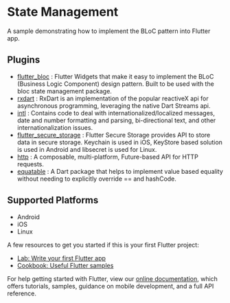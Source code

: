 # State Management

A sample demonstrating how to implement the BLoC pattern into Flutter app.

## Plugins

- [flutter_bloc](https://pub.dev/packages/flutter_bloc) : Flutter Widgets that make it easy to implement the BLoC (Business Logic Component) design pattern. Built to be used with the bloc state management package.
- [rxdart](https://pub.dev/packages/rxdart) : RxDart is an implementation of the popular reactiveX api for asynchronous programming, leveraging the native Dart Streams api.
- [intl](https://pub.dev/packages/intl) : Contains code to deal with internationalized/localized messages, date and number formatting and parsing, bi-directional text, and other internationalization issues.
- [flutter_secure_storage](https://pub.dev/packages/flutter_secure_storage) : Flutter Secure Storage provides API to store data in secure storage. Keychain is used in iOS, KeyStore based solution is used in Android and libsecret is used for Linux.
- [http](https://pub.dev/packages/http) : A composable, multi-platform, Future-based API for HTTP requests.
- [equatable](https://pub.dev/packages/equatable) : A Dart package that helps to implement value based equality without needing to explicitly override == and hashCode.

## Supported Platforms

- Android
- iOS
- Linux

A few resources to get you started if this is your first Flutter project:

- [Lab: Write your first Flutter app](https://flutter.dev/docs/get-started/codelab)
- [Cookbook: Useful Flutter samples](https://flutter.dev/docs/cookbook)

For help getting started with Flutter, view our
[online documentation](https://flutter.dev/docs), which offers tutorials,
samples, guidance on mobile development, and a full API reference.
